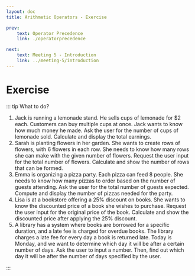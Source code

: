 ```yaml
---
layout: doc
title: Arithmetic Operators - Exercise

prev:
    text: Operator Precedence
    link: ./operatorprecedence

next:
    text: Meeting 5 - Introduction
    link: ../meeting-5/introduction
---
```

# Exercise
::: tip What to do?
1. Jack is running a lemonade stand. He sells cups of lemonade for $2 each. Customers can buy multiple cups at once. Jack wants to know how much money he made. Ask the user for the number of cups of lemonade sold. Calculate and display the total earnings.
2. Sarah is planting flowers in her garden. She wants to create rows of flowers, with 6 flowers in each row. She needs to know how many rows she can make with the given number of flowers. Request the user input for the total number of flowers. Calculate and show the number of rows that can be formed.
3. Emma is organizing a pizza party. Each pizza can feed 8 people. She needs to know how many pizzas to order based on the number of guests attending. Ask the user for the total number of guests expected. Compute and display the number of pizzas needed for the party.
4. Lisa is at a bookstore offering a 25% discount on books. She wants to know the discounted price of a book she wishes to purchase. Request the user input for the original price of the book. Calculate and show the discounted price after applying the 25% discount.
5. A library has a system where books are borrowed for a specific duration, and a late fee is charged for overdue books. The library charges a late fee for every day a book is returned late.
Today is Monday, and we want to determine which day it will be after a certain number of days. Ask the user to input a number. Then, find out which day it will be after the number of days specified by the user.

:::